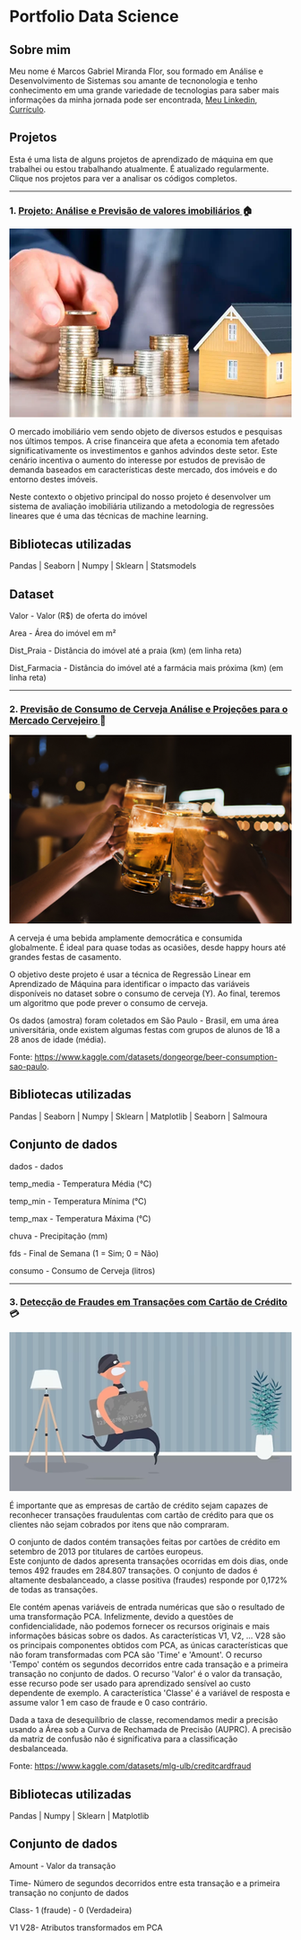 # Portfolio Data Science

  

## Sobre mim

  

  

Meu nome é Marcos Gabriel Miranda Flor, sou formado em Análise e Desenvolvimento de Sistemas sou amante de tecnonologia e tenho conhecimento em uma grande variedade de tecnologias para saber mais informações da minha jornada pode ser encontrada, [Meu Linkedin](https://www.linkedin.com/in/marcos-gabriel-miranda-flor-1ba526170/), [Currículo](https://docs.google.com/document/d/1BkUhr98SZ4WFlJt3aQ8DXDqPlJhmINwB/edit?usp=share_link&ouid=110317353623796145294&rtpof=true&sd=true).

  

  

## Projetos

  

  

Esta é uma lista de alguns projetos de aprendizado de máquina em que trabalhei ou estou trabalhando atualmente. É atualizado regularmente. Clique nos projetos para ver a analisar os códigos completos.

  

---

  
  

### 1. [Projeto: Análise e Previsão de valores imobiliários ](https://github.com/Gabrieldevelopermax/analise-e-previsao-de-valores-imobiliarios) :house:

  

  

![Image header](Fotos/fundos-imobiliarios-como-comecar-a-investir.jpg)

  

  

O mercado imobiliário vem sendo objeto de diversos estudos e pesquisas nos últimos tempos. A crise financeira que afeta a economia tem afetado significativamente os investimentos e ganhos advindos deste setor. Este cenário incentiva o aumento do interesse por estudos de previsão de demanda baseados em características deste mercado, dos imóveis e do entorno destes imóveis.

  

  

Neste contexto o objetivo principal do nosso projeto é desenvolver um sistema de avaliação imobiliária utilizando a metodologia de regressões lineares que é uma das técnicas de machine learning.

  

  

## Bibliotecas utilizadas

  

Pandas | Seaborn | Numpy | Sklearn | Statsmodels

  

  

## Dataset

  

Valor - Valor (R$) de oferta do imóvel

  

Area - Área do imóvel em m²

  

Dist_Praia - Distância do imóvel até a praia (km) (em linha reta)

  

Dist_Farmacia - Distância do imóvel até a farmácia mais próxima (km) (em linha reta)

  

---

  

### 2. [ Previsão de Consumo de Cerveja Análise e Projeções para o Mercado Cervejeiro ](https://github.com/Gabrieldevelopermax/Data-Science-Portfolio/tree/main/Projeto%202%20-%20Previs%C3%A3o%20de%20Consumo%20de%20Cerveja%20Analise%20e%20Projecoes%20para%20o%20Mercado%20Cervejeiro) :beer:

  

  

![Image header](Fotos/consumo-de-cerveja.jpg)

  

  

A cerveja é uma bebida amplamente democrática e consumida globalmente. É ideal para quase todas as ocasiões, desde happy hours até grandes festas de casamento.

  

O objetivo deste projeto é usar a técnica de Regressão Linear em Aprendizado de Máquina para identificar o impacto das variáveis disponíveis no dataset sobre o consumo de cerveja (Y). Ao final, teremos um algoritmo que pode prever o consumo de cerveja.

  

Os dados (amostra) foram coletados em São Paulo - Brasil, em uma área universitária, onde existem algumas festas com grupos de alunos de 18 a 28 anos de idade (média).

  

Fonte: https://www.kaggle.com/datasets/dongeorge/beer-consumption-sao-paulo.

  

  

## Bibliotecas utilizadas

  

Pandas | Seaborn | Numpy | Sklearn | Matplotlib | Seaborn | Salmoura

  

  
  

## Conjunto de dados

  
  
  

dados - dados

  

temp_media - Temperatura Média (°C)

  

temp_min - Temperatura Mínima (°C)

  

temp_max - Temperatura Máxima (°C)

  

chuva - Precipitação (mm)

  

fds - Final de Semana (1 = Sim; 0 = Não)

  

consumo - Consumo de Cerveja (litros)

---

  

### 3. [ Detecção de Fraudes em Transações com Cartão de Crédito ](https://github.com/Gabrieldevelopermax/Data-Science-Portfolio/tree/main/Projeto%203-%20Detec%C3%A7%C3%A3o%20de%20Fraudes%20em%20Transa%C3%A7%C3%B5es%20com%20Cart%C3%A3o%20de%20Cr%C3%A9dito) :credit_card:

  

  

![Image header](Fotos/fraude-cartao-de-credito.jpg)



É importante que as empresas de cartão de crédito sejam capazes de reconhecer transações fraudulentas com cartão de crédito para que os clientes não sejam cobrados por itens que não compraram.

O conjunto de dados contém transações feitas por cartões de crédito em setembro de 2013 por titulares de cartões europeus.  
Este conjunto de dados apresenta transações ocorridas em dois dias, onde temos 492 fraudes em 284.807 transações. O conjunto de dados é altamente desbalanceado, a classe positiva (fraudes) responde por 0,172% de todas as transações.

Ele contém apenas variáveis ​​de entrada numéricas que são o resultado de uma transformação PCA. Infelizmente, devido a questões de confidencialidade, não podemos fornecer os recursos originais e mais informações básicas sobre os dados. As características V1, V2, … V28 são os principais componentes obtidos com PCA, as únicas características que não foram transformadas com PCA são 'Time' e 'Amount'. O recurso 'Tempo' contém os segundos decorridos entre cada transação e a primeira transação no conjunto de dados. O recurso 'Valor' é o valor da transação, esse recurso pode ser usado para aprendizado sensível ao custo dependente de exemplo. A característica 'Classe' é a variável de resposta e assume valor 1 em caso de fraude e 0 caso contrário.

Dada a taxa de desequilíbrio de classe, recomendamos medir a precisão usando a Área sob a Curva de Rechamada de Precisão (AUPRC). A precisão da matriz de confusão não é significativa para a classificação desbalanceada.

  

Fonte: https://www.kaggle.com/datasets/mlg-ulb/creditcardfraud

  

  

## Bibliotecas utilizadas

  

Pandas | Numpy | Sklearn | Matplotlib

  

  
  

## Conjunto de dados

  
Amount - Valor da transação

Time- Número de segundos decorridos entre esta transação e a primeira transação no conjunto de dados

Class- 1 (fraude) - 0 (Verdadeira)

V1 V28- Atributos transformados em PCA